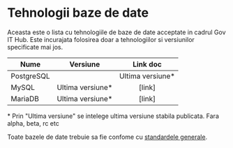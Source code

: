 # Tehnologii baze de date

Aceasta este o lista cu tehnologiile de baze de date acceptate in cadrul Gov IT Hub. 
Este incurajata folosirea doar a tehnologiilor si versiunilor specificate mai jos.

| Nume        	| Versiune         | Link doc  |
| ------------- |:----------------:| :--------:|
| PostgreSQL|   | Ultima versiune* | [link]    |
| MySQL      	| Ultima versiune* | [link]    |
| MariaDB       | Ultima versiune* | [link]    |

\* Prin "Ultima versiune" se intelege ultima versiune stabila publicata. Fara alpha, beta, rc etc

Toate bazele de date trebuie sa fie confome cu [standardele generale](Db_Standards_Common.md).
